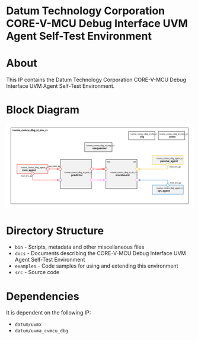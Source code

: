 # Datum Technology Corporation CORE-V-MCU Debug Interface UVM Agent Self-Test Environment

# About
This IP contains the Datum Technology Corporation CORE-V-MCU Debug Interface UVM Agent Self-Test Environment.

# Block Diagram
![alt text](./docs/env_block_diagram.svg "CORE-V-MCU Debug Interface UVM Agent Self-Test Environment")

# Directory Structure
* `bin` - Scripts, metadata and other miscellaneous files
* `docs` - Documents describing the CORE-V-MCU Debug Interface UVM Agent Self-Test Environment
* `examples` - Code samples for using and extending this environment
* `src` - Source code


# Dependencies
It is dependent on the following IP:

* `datum/uvmx`
* `datum/uvma_cvmcu_dbg`